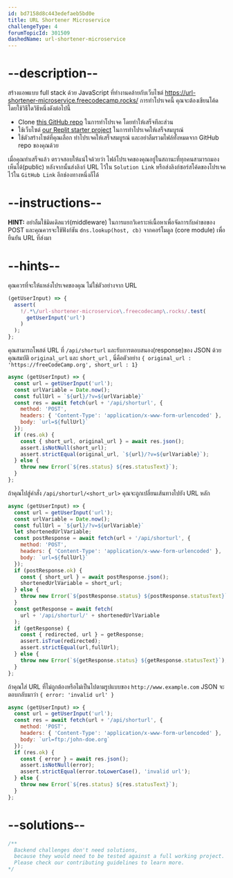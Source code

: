 ```yaml
---
id: bd7158d8c443edefaeb5bd0e
title: URL Shortener Microservice
challengeType: 4
forumTopicId: 301509
dashedName: url-shortener-microservice
---
```


# --description--

สร้างแอพแบบ full stack ด้วย JavaScript ที่ทำงานคล้ายกับเว็บไซต์ <https://url-shortener-microservice.freecodecamp.rocks/>  การทำโปรเจคนี้ คุณจะต้องเขียนโค้ดโดยใช้วิธีใดวิธีหนึ่งดังต่อไปนี้

-   Clone [this GitHub repo](https://github.com/freeCodeCamp/boilerplate-project-urlshortener/)  ในการทำโปรเจค โดยทำให้เสร็จทีละส่วน
-   ใช้เว็บไซต์ [our Replit starter project](https://replit.com/github/freeCodeCamp/boilerplate-project-urlshortener) ในการทำโปรเจคให้เสร็จสมบูรณ์
-   ใช้ตัวสร้างไซต์ที่คุณเลือก ทำโปรเจคให้เสร็จสมบูรณ์ และอย่าลืมรวมไฟล์ทั้งหมดจาก GitHub repo ของคุณด้วย

เมื่อคุณทำเสร็จแล้ว ตรวจสอบให้แน่ใจด้วยว่า ไฟล์โปรเจคของคุณอยู่ในสถานะที่ทุกคนสามารถมองเห็นได้(public) หลังจากนั้นส่งลิงก์ URL ไว้ใน `Solution Link` หรือส่งลิงก์ซอร์สโค้ดของโปรเจคไว้ใน `GitHub Link` อีกช่องทางหนึ่งก็ได้


# --instructions--

**HINT:** อย่าลืมใช้มิดเดิลแวร์(middleware) ในการแยกวิเคราะห์เนื้อหาเพื่อจัดการกับคำขอของ POST และคุณควรจะใช้ฟังก์ชัน `dns.lookup(host, cb)` จากคอร์โมดูล (core module) เพื่อยืนยัน URL ที่ส่งมา

# --hints--

คุณควรที่จะให้แหล่งโปรเจคของคุณ ไม่ใช่ตัวอย่างจาก URL

```js
(getUserInput) => {
  assert(
    !/.*\/url-shortener-microservice\.freecodecamp\.rocks/.test(
      getUserInput('url')
    )
  );
};
```

คุณสามารถโพสต์ URL ที่ `/api/shorturl` และรับการตอบสนอง(response)ของ JSON ด้วยคุณสมบัติ `original_url` และ `short_url` , นี่คือตัวอย่าง `{ original_url : 'https://freeCodeCamp.org', short_url : 1}`

```js
async (getUserInput) => {
  const url = getUserInput('url');
  const urlVariable = Date.now();
  const fullUrl = `${url}/?v=${urlVariable}`
  const res = await fetch(url + '/api/shorturl', {
    method: 'POST',
    headers: { 'Content-Type': 'application/x-www-form-urlencoded' },
    body: `url=${fullUrl}`
  });
  if (res.ok) {
    const { short_url, original_url } = await res.json();
    assert.isNotNull(short_url);
    assert.strictEqual(original_url, `${url}/?v=${urlVariable}`);
  } else {
    throw new Error(`${res.status} ${res.statusText}`);
  }
};
```

ถ้าคุณไปสู่คำสั่ง `/api/shorturl/<short_url>` คุณจะถูกเปลี่ยนเส้นทางไปยัง URL หลัก

```js
async (getUserInput) => {
  const url = getUserInput('url');
  const urlVariable = Date.now();
  const fullUrl = `${url}/?v=${urlVariable}`
  let shortenedUrlVariable;
  const postResponse = await fetch(url + '/api/shorturl', {
    method: 'POST',
    headers: { 'Content-Type': 'application/x-www-form-urlencoded' },
    body: `url=${fullUrl}`
  });
  if (postResponse.ok) {
    const { short_url } = await postResponse.json();
    shortenedUrlVariable = short_url;
  } else {
    throw new Error(`${postResponse.status} ${postResponse.statusText}`);
  }
  const getResponse = await fetch(
    url + '/api/shorturl/' + shortenedUrlVariable
  );
  if (getResponse) {
    const { redirected, url } = getResponse;
    assert.isTrue(redirected);
    assert.strictEqual(url,fullUrl);
  } else {
    throw new Error(`${getResponse.status} ${getResponse.statusText}`);
  }
};
```

ถ้าคุณใส่ URL ที่ไม่ถูกต้องหรือไม่เป็นไปตามรูปแบบของ `http://www.example.com` JSON จะตอบกลับมาว่า  `{ error: 'invalid url' }`

```js
async (getUserInput) => {
  const url = getUserInput('url');
  const res = await fetch(url + '/api/shorturl', {
    method: 'POST',
    headers: { 'Content-Type': 'application/x-www-form-urlencoded' },
    body: `url=ftp:/john-doe.org`
  });
  if (res.ok) {
    const { error } = await res.json();
    assert.isNotNull(error);
    assert.strictEqual(error.toLowerCase(), 'invalid url');
  } else {
    throw new Error(`${res.status} ${res.statusText}`);
  }
};
```

# --solutions--

```js
/**
  Backend challenges don't need solutions, 
  because they would need to be tested against a full working project. 
  Please check our contributing guidelines to learn more.
*/
```
